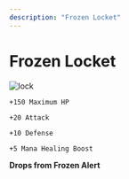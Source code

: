 ```yaml
---
description: "Frozen Locket"
---
```


# Frozen Locket

![lock](https://vwiki.valorserver.com/api/item/picture/frozen%20locket)

    +150 Maximum HP

    +20 Attack 

    +10 Defense

    +5 Mana Healing Boost

**Drops from Frozen Alert**